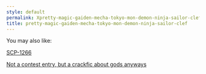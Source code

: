 ```yaml
---
style: default
permalink: Xpretty-magic-gaiden-mecha-tokyo-mon-demon-ninja-sailor-clef
title: pretty-magic-gaiden-mecha-tokyo-mon-demon-ninja-sailor-clef
---
```

You may also like:

[SCP-1266](http://scp-wiki.net/scp-1266)

[Not a contest entry, but a crackfic about gods anyways](http://scp-wiki.net/party-of-gods)
